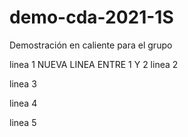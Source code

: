 # demo-cda-2021-1S
Demostración en caliente para el grupo 

linea 1
NUEVA LINEA ENTRE 1 Y 2
linea 2

linea 3

linea 4

linea 5

